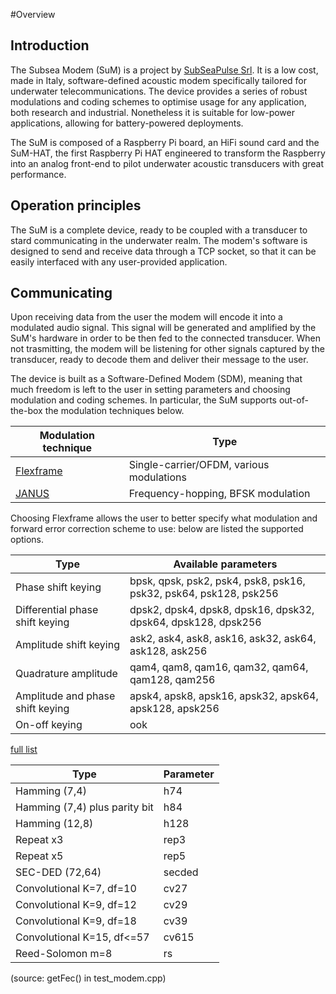 #Overview
## Introduction
The Subsea Modem (SuM) is a project by [SubSeaPulse Srl](https://www.subseapulse.com/products/#sum). It is a low cost, made in Italy, software-defined acoustic modem specifically tailored for underwater telecommunications.
The device provides a series of robust modulations and coding schemes to optimise usage for any application, both research and industrial. Nonetheless it is suitable for low-power applications, allowing for battery-powered deployments.

The SuM is composed of a Raspberry Pi board, an HiFi sound card and the SuM-HAT, the first Raspberry Pi HAT engineered to transform the Raspberry into an analog front-end to pilot underwater acoustic transducers with great performance.

## Operation principles
The SuM is a complete device, ready to be coupled with a transducer to stard communicating in the underwater realm. The modem's software is designed to send and receive data through a TCP socket, so that it can be easily interfaced with any user-provided application.

## Communicating
Upon receiving data from the user the modem will encode it into a modulated audio signal. This signal will be generated and amplified by the SuM's hardware in order to be then fed to the connected transducer. When not trasmitting, the modem will be listening for other signals captured by the transducer, ready to decode them and deliver their message to the user.

The device is built as a Software-Defined Modem (SDM), meaning that much freedom is left to the user in setting parameters and choosing modulation and coding schemes. In particular, the SuM supports out-of-the-box the modulation techniques below.

|Modulation technique					|Type										|
|---------------------------------------|-------------------------------------------|
|[Flexframe](https://liquidsdr.org/)	|Single-carrier/OFDM, various modulations	|
|[JANUS](https://www.januswiki.com/)	|Frequency-hopping, BFSK modulation			|

Choosing Flexframe allows the user to better specify what modulation and forward error correction scheme to use: below are listed the supported options.

|Type								|Available parameters													|
|-----------------------------------|-------------------------------------------------------------------|
|Phase shift keying					|bpsk, qpsk, psk2, psk4, psk8, psk16, psk32, psk64, psk128, psk256	|
|Differential phase shift keying	|dpsk2, dpsk4, dpsk8, dpsk16, dpsk32, dpsk64, dpsk128, dpsk256		|
|Amplitude shift keying				|ask2, ask4, ask8, ask16, ask32, ask64, ask128, ask256				|
|Quadrature amplitude				|qam4, qam8, qam16, qam32, qam64, qam128, qam256					|
|Amplitude and phase shift keying	|apsk4, apsk8, apsk16, apsk32, apsk64, apsk128, apsk256				|
|On-off keying						|ook																|
	
[full list](https://github.com/jgaeddert/liquid-dsp/blob/master/src/modem/src/modem_utilities.c#L109)

|Type							|Parameter	|
|-------------------------------|-----------|
|Hamming (7,4)					|h74		|
|Hamming (7,4) plus parity bit	|h84		|
|Hamming (12,8)					|h128		|
|Repeat x3						|rep3		|
|Repeat x5						|rep5		|
|SEC-DED (72,64)				|secded		|
|Convolutional K=7, df=10		|cv27		|
|Convolutional K=9, df=12		|cv29		|
|Convolutional K=9, df=18		|cv39		|
|Convolutional K=15, df<=57		|cv615		|
|Reed-Solomon m=8				|rs			|

(source: getFec() in test_modem.cpp)

